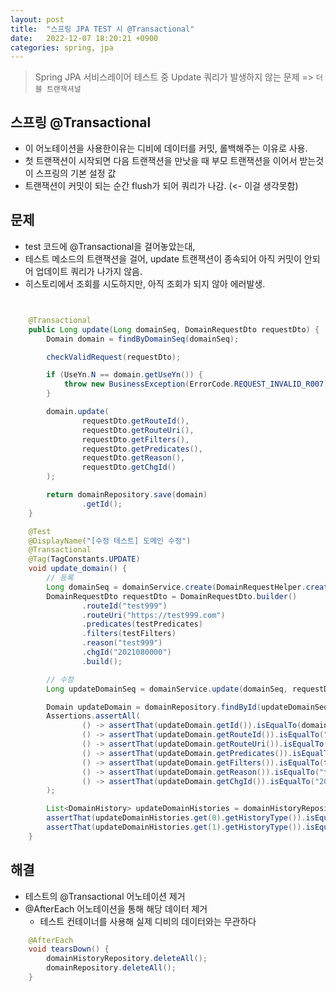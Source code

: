 ```yaml
---
layout: post
title:  "스프링 JPA TEST 시 @Transactional"
date:   2022-12-07 18:20:21 +0900
categories: spring, jpa
---
```


> Spring JPA 서비스레이어 테스트 중 Update 쿼리가 발생하지 않는 문제 => `더블 트랜잭셔널`

## 스프링 @Transactional
- 이 어노테이션을 사용한이유는 디비에 데이터를 커밋, 롤백해주는 이유로 사용.
- 첫 트랜잭션이 시작되면 다음 트랜잭션을 만낫을 때 부모 트랜잭션을 이어서 받는것이 스프링의 기본 설정 값
- 트랜잭션이 커밋이 되는 순간 flush가 되어 쿼리가 나감. (<- 이걸 생각못함)

## 문제
- test 코드에 @Transactional을 걸어놓았는대, 
- 테스트 메소드의 트랜잭션을 걸어, update 트랜잭션이 종속되어 아직 커밋이 안되어 업데이트 쿼리가 나가지 않음.
- 히스토리에서 조회를 시도하지만, 아직 조회가 되지 않아 에러발생.

```java


    @Transactional
    public Long update(Long domainSeq, DomainRequestDto requestDto) {
        Domain domain = findByDomainSeq(domainSeq);

        checkValidRequest(requestDto);

        if (UseYn.N == domain.getUseYn()) {
            throw new BusinessException(ErrorCode.REQUEST_INVALID_R007);
        }

        domain.update(
                requestDto.getRouteId(),
                requestDto.getRouteUri(),
                requestDto.getFilters(),
                requestDto.getPredicates(),
                requestDto.getReason(),
                requestDto.getChgId()
        );

        return domainRepository.save(domain)
                .getId();
    }

    @Test
    @DisplayName("[수정 테스트] 도메인 수정")
    @Transactional
    @Tag(TagConstants.UPDATE)
    void update_domain() {
        // 등록
        Long domainSeq = domainService.create(DomainRequestHelper.createDto(testDomain, testUri));
        DomainRequestDto requestDto = DomainRequestDto.builder()
                .routeId("test999")
                .routeUri("https://test999.com")
                .predicates(testPredicates)
                .filters(testFilters)
                .reason("test999")
                .chgId("2021080000")
                .build();

        // 수정
        Long updateDomainSeq = domainService.update(domainSeq, requestDto);

        Domain updateDomain = domainRepository.findById(updateDomainSeq).get();
        Assertions.assertAll(
                () -> assertThat(updateDomain.getId()).isEqualTo(domainSeq),
                () -> assertThat(updateDomain.getRouteId()).isEqualTo("test999"),
                () -> assertThat(updateDomain.getRouteUri()).isEqualTo("https://test999.com"),
                () -> assertThat(updateDomain.getPredicates()).isEqualTo(testPredicates),
                () -> assertThat(updateDomain.getFilters()).isEqualTo(testFilters),
                () -> assertThat(updateDomain.getReason()).isEqualTo("test999"),
                () -> assertThat(updateDomain.getChgId()).isEqualTo("2021080000")
        );

        List<DomainHistory> updateDomainHistories = domainHistoryRepository.findByDomainSeq(updateDomainSeq, Sort.by(Sort.Direction.DESC, "id"));
        assertThat(updateDomainHistories.get(0).getHistoryType()).isEqualTo(HistoryType.UPDATE);
        assertThat(updateDomainHistories.get(1).getHistoryType()).isEqualTo(HistoryType.CREATE);
    }
```

## 해결
- 테스트의 @Transactional 어노테이션 제거
- @AfterEach 어노테이션을 통해 해당 데이터 제거 
  - 테스트 컨테이너를 사용해 실제 디비의 데이터와는 무관하다

```java
    @AfterEach
    void tearsDown() {
        domainHistoryRepository.deleteAll();
        domainRepository.deleteAll();
    }
```